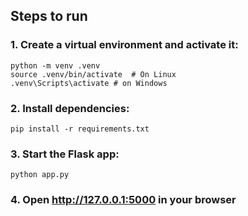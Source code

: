 ## Steps to run

### 1. Create a virtual environment and activate it:

```shell
python -m venv .venv
source .venv/bin/activate  # On Linux
.venv\Scripts\activate # on Windows
```

### 2. Install dependencies:

```shell
pip install -r requirements.txt
```

### 3. Start the Flask app:

```shell
python app.py
```

### 4. Open http://127.0.0.1:5000 in your browser